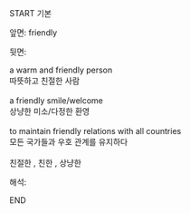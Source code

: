 START
기본

앞면:
friendly


뒷면:
<div>a warm and friendly person </div><div>따뜻하고 친절한 사람</div><div><br></div><div><div>a friendly smile/welcome </div><div>상냥한 미소/다정한 환영</div></div><div><br></div><div><div>to maintain friendly relations with all countries </div><div>모든 국가들과 우호 관계를 유지하다</div></div><div><br></div><div>친절한 , 친한 , 상냥한</div>


해석:
<!--ID: 1746614453972-->
END